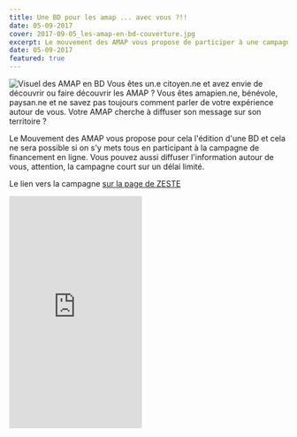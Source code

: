 ```yaml
---
title: Une BD pour les amap ... avec vous ?!!
date: 05-09-2017
cover: 2017-09-05_les-amap-en-bd-couverture.jpg
excerpt: Le mouvement des AMAP vous propose de participer à une campagne de financement d'une BD ludique et pédagogique sur le parcours d'un futur amapien, Gabriel.
date: 05-09-2017
featured: true
---
```


![Visuel des AMAP en BD](images/2017-09-05_les-amap-en-bd.jpg)
Vous êtes un.e citoyen.ne et avez envie de découvrir ou faire découvrir les AMAP ? 
Vous êtes amapien.ne, bénévole, paysan.ne et ne savez pas toujours comment parler de votre expérience autour de vous. Votre AMAP cherche à diffuser son message sur son territoire ?

Le Mouvement des AMAP vous propose pour cela l'édition d'une BD et cela ne sera possible si on s'y mets tous en participant à la campagne de financement en ligne.
Vous pouvez aussi diffuser l'information autour de vous, attention, la campagne court sur un délai limité.

Le lien vers la campagne [sur la page de ZESTE](https://www.zeste.coop/fr/decouvrez-les-projets/detail/les-amap-en-bd)

<iframe frameborder="0" width="240" height="420" style="width:240px;height:420px;" allowtransparency="true" scrolling="no" src="https://www.zeste.coop/fr/decouvrez-les-projets/iframe/les-amap-en-bd"></iframe>
